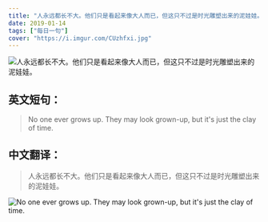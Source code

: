 ```yaml
---
title: "人永远都长不大。他们只是看起来像大人而已，但这只不过是时光雕塑出来的泥娃娃。"
date: 2019-01-14
tags: ["每日一句"]
cover: "https://i.imgur.com/CUzhfxi.jpg"
---
```


![人永远都长不大。他们只是看起来像大人而已，但这只不过是时光雕塑出来的泥娃娃。](https://i.imgur.com/LoefdJS.jpg)

## 英文短句：
> No one ever grows up. They may look grown-up, but it's just the clay of time.

<!--more-->

## 中文翻译：
> 人永远都长不大。他们只是看起来像大人而已，但这只不过是时光雕塑出来的泥娃娃。

![No one ever grows up. They may look grown-up, but it's just the clay of time.](https://i.imgur.com/vC1qBuf.jpg)

